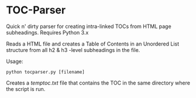 # TOC-Parser
Quick n' dirty parser for creating intra-linked TOCs from HTML page subheadings. Requires Python 3.x

Reads a HTML file and creates a Table of Contents in an Unordered List structure from all h2 & h3 -level subheadings in the file. 

Usage:

```
python tocparser.py [filename]
```

Creates a *temptoc.txt* file that contains the TOC in the same directory where the script is run.